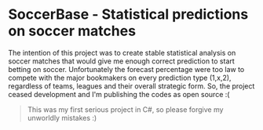 SoccerBase - Statistical predictions on soccer matches
============================================
The intention of this project was to create stable statistical analysis on soccer matches that would give me enough correct prediction to start betting on soccer. Unfortunately the forecast percentage were too law to compete with the major bookmakers on every prediction type (1,x,2), regardless of teams, leagues and their overall strategic form. So, the project ceased development and I'm publishing the codes as open source :(

>This was my first serious project in C#, so please forgive my unworldly mistakes :)
